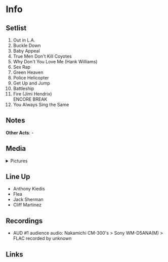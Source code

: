# Info

## Setlist

1. Out in L.A.
2. Buckle Down
3. Baby Appeal
4. True Men Don't Kill Coyotes
5. Why Don't You Love Me (Hank Williams)
6. Sex Rap
7. Green Heaven
8. Police Helicopter
9. Get Up and Jump
10. Battleship
11. Fire (Jimi Hendrix)
<br>ENCORE BREAK
12. You Always Sing the Same

## Notes

**Other Acts**: -

## Media 

<details>
  <summary>Pictures</summary>
  <img alt="Flyer" title="Flyer" src="19841115f.jpg" height="200" />
  <img alt="Clipping" title="Clipping" src="19841115a.jpg" height="200" />
</details>

## Line Up

* Anthony Kiedis
* Flea
* Jack Sherman
* Cliff Martinez

## Recordings

* AUD #1 audience audio: Nakamichi CM-300's > Sony WM-D5ANA(M) > FLAC recorded by unknown

## Links